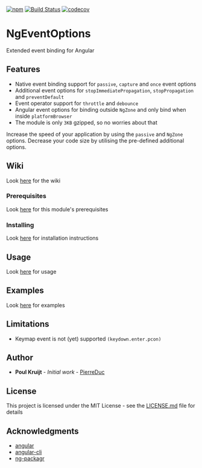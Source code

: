 [![npm](https://img.shields.io/npm/v/ng-event-options.svg)](https://www.npmjs.com/package/ng-event-options)
[![Build Status](https://travis-ci.org/PierreDuc/ng-event-options.svg?branch=master)](https://travis-ci.org/PierreDuc/ng-event-options)
[![codecov](https://codecov.io/gh/PierreDuc/ng-event-options/branch/master/graph/badge.svg)](https://codecov.io/gh/PierreDuc/ng-event-options)

# NgEventOptions

Extended event binding for Angular

## Features

* Native event binding support for `passive`, `capture` and `once` event options
* Additional event options for `stopImmediatePropagation`, `stopPropagation` and `preventDefault`
* Event operator support for `throttle` and `debounce`
* Angular event options for binding outside `NgZone` and only bind when inside `platformBrowser`
* The module is only `3KB` gzipped, so no worries about that

Increase the speed of your application by using the `passive` and `NgZone` options. Decrease your code size by
utilising the pre-defined additional options. 

## Wiki

Look [here](https://github.com/PierreDuc/ng-event-options/wiki/Wiki) for the wiki

### Prerequisites

Look [here](https://github.com/PierreDuc/ng-event-options/wiki/Wiki#prerequisites) for this module's prerequisites

### Installing

Look [here](https://github.com/PierreDuc/ng-event-options/wiki/Wiki#installation) for installation instructions

## Usage

Look [here](https://github.com/PierreDuc/ng-event-options/wiki/Wiki#usage) for usage

## Examples

Look [here](https://github.com/PierreDuc/ng-event-options/wiki/Wiki#examples) for examples

## Limitations

* Keymap event is not (yet) supported `(keydown.enter.pcon)`

## Author

* **Poul Kruijt** - *Initial work* - [PierreDuc](https://github.com/PierreDuc/)

## License

This project is licensed under the MIT License - see the [LICENSE.md](LICENSE.md) file for details

## Acknowledgments

* [angular](https://github.com/angular/angular)
* [angular-cli](https://github.com/angular/angular-cli)
* [ng-packagr](https://github.com/dherges/ng-packagr)
